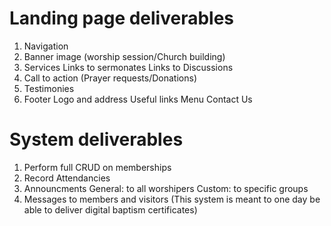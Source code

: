 # Landing page deliverables
1. Navigation
2. Banner image (worship session/Church building)
3. Services
    Links to sermonates
    Links to Discussions
4. Call to action (Prayer requests/Donations)
5. Testimonies
6. Footer
    Logo and address
    Useful links
    Menu
    Contact Us

# System deliverables
1. Perform full CRUD on memberships
2. Record Attendancies
3. Announcments
    General: to all worshipers
    Custom: to specific groups
4. Messages to members and visitors
(This system is meant to one day be able to deliver digital baptism certificates)
